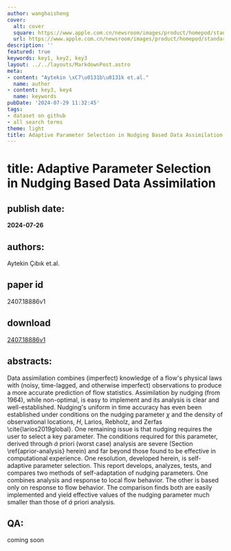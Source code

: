 ```yaml
---
author: wanghaisheng
cover:
  alt: cover
  square: https://www.apple.com.cn/newsroom/images/product/homepod/standard/Apple-HomePod-hero-230118_big.jpg.large_2x.jpg
  url: https://www.apple.com.cn/newsroom/images/product/homepod/standard/Apple-HomePod-hero-230118_big.jpg.large_2x.jpg
description: ''
featured: true
keywords: key1, key2, key3
layout: ../../layouts/MarkdownPost.astro
meta:
- content: "Aytekin \xC7\u0131b\u0131k et.al."
  name: author
- content: key3, key4
  name: keywords
pubDate: '2024-07-29 11:32:45'
tags:
- dataset on github
- all search terms
theme: light
title: Adaptive Parameter Selection in Nudging Based Data Assimilation
---
```


# title: Adaptive Parameter Selection in Nudging Based Data Assimilation 
## publish date: 
**2024-07-26** 
## authors: 
  Aytekin Çıbık et.al. 
## paper id
2407.18886v1
## download
[2407.18886v1](http://arxiv.org/abs/2407.18886v1)
## abstracts:
Data assimilation combines (imperfect) knowledge of a flow's physical laws with (noisy, time-lagged, and otherwise imperfect) observations to produce a more accurate prediction of flow statistics. Assimilation by nudging (from 1964), while non-optimal, is easy to implement and its analysis is clear and well-established. Nudging's uniform in time accuracy has even been established under conditions on the nudging parameter $\chi$ and the density of observational locations, $H$, Larios, Rebholz, and Zerfas \cite{larios2019global}. One remaining issue is that nudging requires the user to select a key parameter. The conditions required for this parameter, derived through $\acute{a}$ priori (worst case) analysis are severe (Section \ref{aprior-analysis} herein) and far beyond those found to be effective in computational experience. One resolution, developed herein, is self-adaptive parameter selection. This report develops, analyzes, tests, and compares two methods of self-adaptation of nudging parameters. One combines analysis and response to local flow behavior. The other is based only on response to flow behavior. The comparison finds both are easily implemented and yield effective values of the nudging parameter much smaller than those of $\acute{a}$ priori analysis.
## QA:
coming soon

